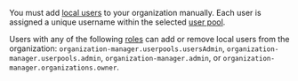 You must add [local users](../../iam/concepts/users/accounts.md#local) to your organization manually. Each user is assigned a unique username within the selected [user pool](../../organization/concepts/user-pools.md).

Users with any of the following [roles](../../organization/security/index.md) can add or remove local users from the organization: `organization-manager.userpools.usersAdmin`, `organization-manager.userpools.admin`, `organization-manager.admin`, or `organization-manager.organizations.owner`.